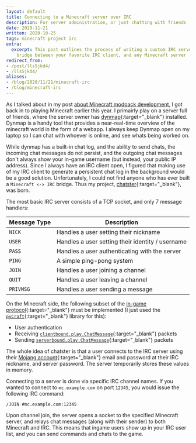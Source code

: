 ```yaml
---
layout: default
title: Connecting to a Minecraft server over IRC
description: For server administration, or just chatting with friends
date: 2020-11-21
written: 2020-10-25
tags: minecraft project irc
extra:
  excerpt: This post outlines the process of writing a custom IRC server that can
    bridge between your favorite IRC client, and any Minecraft server
redirect_from:
- /post/lls5jkd4/
- /lls5jkd4/
aliases:
- /blog/2020/11/21/minecraft-irc
- /blog/minecraft-irc
---
```


As I talked about in my post [about Minecraft modpack development](@/blog/2020-10-24-CorePack-Development.md), I got back in to playing Minecraft earlier this year. I primairly play on a server full of friends, where the server owner has [dynmap](https://github.com/webbukkit/dynmap){:target="_blank"} installed. Dynmap is a handy tool that provides a near-real-time overview of the minecraft world in the form of a webapp. I always keep Dynmap open on my laptop so I can chat with whoever is online, and see whats being worked on.

While dynmap has a built-in chat log, and the ability to send chats, the incoming chat messages do not persist, and the outgoing chat messages don't always show your in-game username (but instead, your public IP address). Since I always have an IRC client open, I figured that making use of my IRC client to generate a persistent chat log in the background would be a good solution. Unfortunately, I could not find anyone who has ever built a `Minecraft <-> IRC` bridge. Thus my project, [chatster](https://github.com/Ewpratten/chatster){:target="_blank"}, was born. 

The most basic IRC server consists of a TCP socket, and only 7 message handlers:

| Message Type | Description                                      |
|--------------|--------------------------------------------------|
| `NICK`       | Handles a user setting their nickname            |
| `USER`       | Handles a user setting their identity / username |
| `PASS`       | Handles a user authenticating with the server    |
| `PING`       | A simple ping-pong system                        |
| `JOIN`       | Handles a user joining a channel                 |
| `QUIT`       | Handles a user leaving a channel                 |
| `PRIVMSG`    | Handles a user sending a message                 |

On the Minecraft side, the following subset of the [in-game protocol](https://wiki.vg/Protocol){:target="_blank"} must be implemented (I just used the [`pyCraft`](https://github.com/ammaraskar/pyCraft){:target="_blank"} library for this):

 - User authentication
 - Receiving [`clientbound.play.ChatMessage`](https://wiki.vg/Protocol#Chat_Message_.28clientbound.29){:target="_blank"} packets
 - Sending [`serverbound.play.ChatMessage`](https://wiki.vg/Protocol#Chat_Message_.28serverbound.29){:target="_blank"} packets


The whole idea of chatster is that a user connects to the IRC server using their [Mojang account](https://account.mojang.com/){:target="_blank"} email and password at their IRC nickname, and server password. The server temporarily stores these values in memory.

Connecting to a server is done via specific IRC channel names. If you wanted to connect to `mc.example.com` on port `12345`, you would issue the following IRC command:

```
/JOIN #mc.example.com:12345
```

Upon channel join, the server opens a socket to the specified Minecraft server, and relays chat messages (along with their sender) to both Minecraft and IRC. This means that ingame users show up in your IRC user list, and you can send commands and chats to the game.
